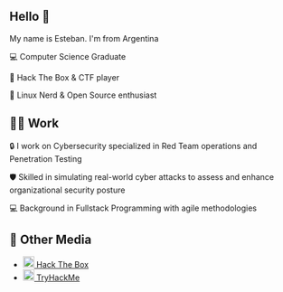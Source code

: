 ## Hello 👋

My name is Esteban. I'm from Argentina

<p>💻 Computer Science Graduate</p>
<p>👾 Hack The Box & CTF player</p>
<p>🐧 Linux Nerd & Open Source enthusiast</p>

## 👨‍💻 Work

<p>🔒 I work on Cybersecurity specialized in Red Team operations and Penetration Testing</p>
<p>🛡️ Skilled in simulating real-world cyber attacks to assess and enhance organizational security posture</p>
<p>💻 Background in Fullstack Programming with agile methodologies</p>


## 🤝 Other Media

- <a href="https://app.hackthebox.com/profile/196049"><img src="https://www.hackthebox.com/images/landingv3/favicon.png" alt="Hack The Box" width="20" height="20"> Hack The Box</a>
- <a href="https://tryhackme.com/p/Ropx"><img src="https://assets.tryhackme.com/img/favicon.png" alt="TryHackMe" width="20" height="20"> TryHackMe</a>



<!--
**estebanramos/estebanramos** is a ✨ _special_ ✨ repository because its `README.md` (this file) appears on your GitHub profile.

Here are some ideas to get you started:

- 🔭 I’m currently working on ...
- 🌱 I’m currently learning ...
- 👯 I’m looking to collaborate on ...
- 🤔 I’m looking for help with ...
- 💬 Ask me about ...
- 📫 How to reach me: ...
- 😄 Pronouns: ...
- ⚡ Fun fact: ...
-->
